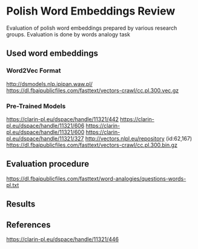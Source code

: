 # Polish Word Embeddings Review

Evaluation of polish word embeddings prepared by various research groups. Evaluation is done by words analogy task

## Used word embeddings
### Word2Vec Format
http://dsmodels.nlp.ipipan.waw.pl/
https://dl.fbaipublicfiles.com/fasttext/vectors-crawl/cc.pl.300.vec.gz

### Pre-Trained Models
https://clarin-pl.eu/dspace/handle/11321/442
https://clarin-pl.eu/dspace/handle/11321/606
https://clarin-pl.eu/dspace/handle/11321/600
https://clarin-pl.eu/dspace/handle/11321/327
http://vectors.nlpl.eu/repository (id:62,167)
https://dl.fbaipublicfiles.com/fasttext/vectors-crawl/cc.pl.300.bin.gz

## Evaluation procedure
https://dl.fbaipublicfiles.com/fasttext/word-analogies/questions-words-pl.txt

## Results

## References
https://clarin-pl.eu/dspace/handle/11321/446
